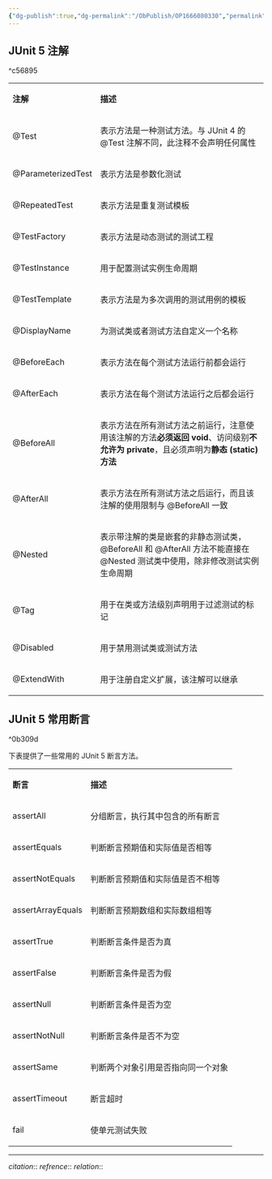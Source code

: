 ```yaml
---
{"dg-publish":true,"dg-permalink":"/ObPublish/OP1666080330","permalink":"/ObPublish/OP1666080330/","dgHomeLink":true,"dgPassFrontmatter":false,"dgShowBacklinks":false,"dgShowLocalGraph":false,"dgShowInlineTitle":false}
---
```



## JUnit 5 注解

^c56895

<table id="cqtlB"><tbody><tr><td><p id="u0c281092"><strong><span>注解</span></strong></p></td><td><p id="u5d999114"><strong><span>描述</span></strong></p></td></tr><tr><td><p id="u55057081"><span>@Test</span></p></td><td><p id="u4811e3f9"><span>表示方法是一种测试方法。与 JUnit 4 的@Test 注解不同，此注释不会声明任何属性</span></p></td></tr><tr><td><p id="u9554be3c"><span>@ParameterizedTest</span></p></td><td><p id="u5f67df3b"><span>表示方法是参数化测试</span></p></td></tr><tr><td><p id="ubbeb6a03"><span>@RepeatedTest</span></p></td><td><p id="u4bc190a0"><span>表示方法是重复测试模板</span></p></td></tr><tr><td><p id="u2db2677b"><span>@TestFactory</span></p></td><td><p id="ud0fde8a2"><span>表示方法是动态测试的测试工程</span></p></td></tr><tr><td><p id="u8cc3d081"><span>@TestInstance</span></p></td><td><p id="ucf212ea6"><span>用于配置测试实例生命周期</span></p></td></tr><tr><td><p id="u6bb3b722"><span>@TestTemplate</span></p></td><td><p id="u89f5b661"><span>表示方法是为多次调用的测试用例的模板</span></p></td></tr><tr><td><p id="uefaf26b0"><span>@DisplayName</span></p></td><td><p id="ua103a54e"><span>为测试类或者测试方法自定义一个名称</span></p></td></tr><tr><td><p id="u206b77a7"><span>@BeforeEach</span></p></td><td><p id="u5004e892"><span>表示方法在每个测试方法运行前都会运行</span></p></td></tr><tr><td><p id="u63e290fa"><span>@AfterEach</span></p></td><td><p id="u538dac3b"><span>表示方法在每个测试方法运行之后都会运行</span></p></td></tr><tr><td><p id="u1515be91"><span>@BeforeAll</span></p></td><td><p id="uf5e8f723"><span>表示方法在所有测试方法之前运行，注意使用该注解的方法</span><strong><span>必须返回 void</span></strong><span>、访问级别</span><strong><span>不允许为 private</span></strong><span>，且必须声明为</span><strong><span>静态 (static) 方法</span></strong></p></td></tr><tr><td><p id="u425d0de8"><span>@AfterAll</span></p></td><td><p id="ub4c366df"><span>表示方法在所有测试方法之后运行，而且该注解的使用限制与</span> <span>@BeforeAll</span> <span>一致</span></p></td></tr><tr><td><p id="u4e5238d3"><span>@Nested</span></p></td><td><p id="u192a88d5"><span>表示带注解的类是嵌套的非静态测试类，@BeforeAll 和 @AfterAll 方法不能直接在 @Nested 测试类中使用，除非修改测试实例生命周期</span></p></td></tr><tr><td><p id="ud02cd29d"><span>@Tag</span></p></td><td><p id="u24c80f12"><span>用于在类或方法级别声明用于过滤测试的标记</span></p></td></tr><tr><td><p id="ub11c55bb"><span>@Disabled</span></p></td><td><p id="u830bea66"><span>用于禁用测试类或测试方法</span></p></td></tr><tr><td><p id="u5e56bce6"><span>@ExtendWith</span></p></td><td><p id="ubcd9fe07"><span>用于注册自定义扩展，该注解可以继承</span></p></td></tr></tbody></table>


## JUnit 5 常用断言

^0b309d

下表提供了一些常用的 JUnit 5 断言方法。

<table id="yR1sf"><tbody><tr><td><p id="u98180bd6"><strong><span>断言</span></strong></p></td><td><p id="u4ca94c32"><strong><span>描述</span></strong></p></td></tr><tr><td><p id="u8f8d52b8"><span>assertAll</span></p></td><td><p id="u2366ccd5"><span>分组断言，执行其中包含的所有断言</span></p></td></tr><tr><td><p id="u317d2c9d"><span>assertEquals</span></p></td><td><p id="u771ddd8c"><span>判断断言预期值和实际值是否相等</span></p></td></tr><tr><td><p id="ub526c3c7"><span>assertNotEquals</span></p></td><td><p id="u060f8d1d"><span>判断断言预期值和实际值是否不相等</span></p></td></tr><tr><td><p id="u483c812a"><span>assertArrayEquals</span></p></td><td><p id="u422a1a2c"><span>判断断言预期数组和实际数组相等</span></p></td></tr><tr><td><p id="u32a3369b"><span>assertTrue</span></p></td><td><p id="u112df6f1"><span>判断断言条件是否为真</span></p></td></tr><tr><td><p id="u95391c18"><span>assertFalse</span></p></td><td><p id="ua7eaa6d8"><span>判断断言条件是否为假</span></p></td></tr><tr><td><p id="u7a8810af"><span>assertNull</span></p></td><td><p id="u8aa4baa8"><span>判断断言条件是否为空</span></p></td></tr><tr><td><p id="u98a679a7"><span>assertNotNull</span></p></td><td><p id="u92fcb9f2"><span>判断断言条件是否不为空</span></p></td></tr><tr><td><p id="u394f28b4"><span>assertSame</span></p></td><td><p id="u145050c2"><span>判断两个对象引用是否指向同一个对象</span></p></td></tr><tr><td><p id="u1c7992db"><span>assertTimeout</span></p></td><td><p id="uf7a9f67d"><span>断言超时</span></p></td></tr><tr><td><p id="ueccaf456"><span>fail</span></p></td><td><p id="u1cf879a1"><span>使单元测试失败</span></p></td></tr></tbody></table>





---
*citation*:: 
*refrence*:: 
*relation*:: 